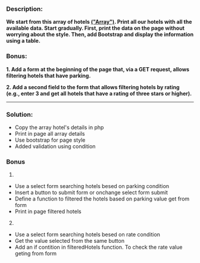 ### Description: 
**We start from this array of hotels
[("Array")](https://www.codepile.net/pile/OEWY7Q1G).
Print all our hotels with all the available data.
Start gradually.
First, print the data on the page without worrying about the style.
Then, add Bootstrap and display the information using a table.**

### Bonus:

**1. Add a form at the beginning of the page that, via a GET request, allows filtering hotels that have parking.**

**2. Add a second field to the form that allows filtering hotels by rating (e.g., enter 3 and get all hotels that have a rating of three stars or higher).**

---
### Solution:
- Copy the array hotel's details in php
- Print in page all array details
- Use bootstrap for page style
- Added validation using condition

### Bonus
1. 
- Use a select form searching hotels besed on parking condition
- Insert a button to submit form or onchange select form submit
- Define a function to filtered the hotels based on parking value get from form
- Print in page filtered hotels

2. 
- Use a select form searching hotels besed on rate condition
- Get the value selected from the same button 
- Add an if contition in filteredHotels function. To check the rate value geting from form